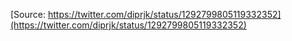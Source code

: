 [Source: https://twitter.com/diprjk/status/1292799805119332352](https://twitter.com/diprjk/status/1292799805119332352)